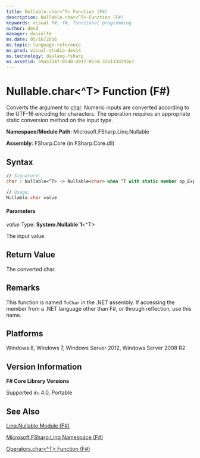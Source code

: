 ```yaml
---
title: Nullable.char<^T> Function (F#)
description: Nullable.char<^T> Function (F#)
keywords: visual f#, f#, functional programming
author: dend
manager: danielfe
ms.date: 05/16/2016
ms.topic: language-reference
ms.prod: visual-studio-dev14
ms.technology: devlang-fsharp
ms.assetid: 59a57347-0540-4917-853d-32b133d292e7
---
```


# Nullable.char<^T> Function (F#)

Converts the argument to [char](https://msdn.microsoft.com/library/3627f475-985b-4b4e-94d2-14f217c04958). Numeric inputs are converted according to the UTF-16 encoding for characters. The operation requires an appropriate static conversion method on the input type.

**Namespace/Module Path**: Microsoft.FSharp.Linq.Nullable

**Assembly**: FSharp.Core (in FSharp.Core.dll)


## Syntax

```fsharp
// Signature:
char : Nullable<^T> -> Nullable<char> when ^T with static member op_Explicit and ^T : (new : unit ->  ^T) and ^T : struct and ^T :> ValueType

// Usage:
Nullable.char value
```

#### Parameters
*value*
Type: **System.Nullable&#96;1**&lt;^T&gt;


The input value.


## Return Value
The converted char.


## Remarks
This function is named `ToChar` in the .NET assembly. If accessing the member from a .NET language other than F#, or through reflection, use this name.

## Platforms
Windows 8, Windows 7, Windows Server 2012, Windows Server 2008 R2

## Version Information
**F# Core Library Versions**

Supported in: 4.0, Portable

## See Also
[Linq.Nullable Module &#40;F&#35;&#41;](Linq.Nullable-Module-%5BFSharp%5D.md)

[Microsoft.FSharp.Linq Namespace &#40;F&#35;&#41;](Microsoft.FSharp.Linq-Namespace-%5BFSharp%5D.md)

[Operators.char&#60;^T&#62; Function &#40;F&#35;&#41;](Operators.char%5B%5ET%5D-Function-%5BFSharp%5D.md)
